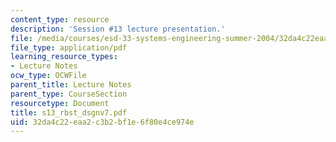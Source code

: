 ```yaml
---
content_type: resource
description: 'Session #13 lecture presentation.'
file: /media/courses/esd-33-systems-engineering-summer-2004/32da4c22eaa2c3b2bf1e6f80e4ce974e_s13_rbst_dsgnv7.pdf
file_type: application/pdf
learning_resource_types:
- Lecture Notes
ocw_type: OCWFile
parent_title: Lecture Notes
parent_type: CourseSection
resourcetype: Document
title: s13_rbst_dsgnv7.pdf
uid: 32da4c22-eaa2-c3b2-bf1e-6f80e4ce974e
---
```

